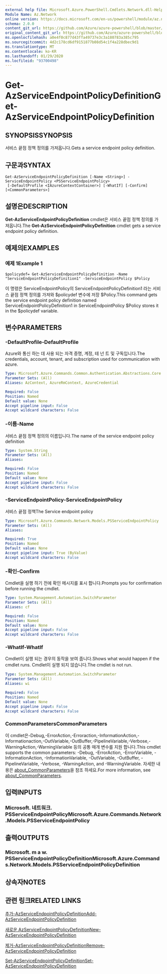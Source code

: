 ```yaml
---
external help file: Microsoft.Azure.PowerShell.Cmdlets.Network.dll-Help.xml
Module Name: Az.Network
online version: https://docs.microsoft.com/en-us/powershell/module/az.network/get-azserviceendpointpolicydefinition
schema: 2.0.0
content_git_url: https://github.com/Azure/azure-powershell/blob/master/src/Network/Network/help/Get-AzServiceEndpointPolicyDefinition.md
original_content_git_url: https://github.com/Azure/azure-powershell/blob/master/src/Network/Network/help/Get-AzServiceEndpointPolicyDefinition.md
ms.openlocfilehash: a0e4f0c877d43ffa49737e3c3a180783a385c795
ms.sourcegitcommit: 4d2c178cd6df9151877b08d54c1f4a228dbec9d1
ms.translationtype: MT
ms.contentlocale: ko-KR
ms.lasthandoff: 01/29/2020
ms.locfileid: "93700498"
---
```

# <span data-ttu-id="6e568-101">Get-AzServiceEndpointPolicyDefinition</span><span class="sxs-lookup"><span data-stu-id="6e568-101">Get-AzServiceEndpointPolicyDefinition</span></span>

## <span data-ttu-id="6e568-102">SYNOPSIS</span><span class="sxs-lookup"><span data-stu-id="6e568-102">SYNOPSIS</span></span>
<span data-ttu-id="6e568-103">서비스 끝점 정책 정의를 가져옵니다.</span><span class="sxs-lookup"><span data-stu-id="6e568-103">Gets a service endpoint policy definition.</span></span>

## <span data-ttu-id="6e568-104">구문과</span><span class="sxs-lookup"><span data-stu-id="6e568-104">SYNTAX</span></span>

```
Get-AzServiceEndpointPolicyDefinition [-Name <String>] -ServiceEndpointPolicy <PSServiceEndpointPolicy>
 [-DefaultProfile <IAzureContextContainer>] [-WhatIf] [-Confirm] [<CommonParameters>]
```

## <span data-ttu-id="6e568-105">설명은</span><span class="sxs-lookup"><span data-stu-id="6e568-105">DESCRIPTION</span></span>
<span data-ttu-id="6e568-106">**Get-AzServiceEndpointPolicyDefinition** cmdlet은 서비스 끝점 정책 정의를 가져옵니다.</span><span class="sxs-lookup"><span data-stu-id="6e568-106">The **Get-AzServiceEndpointPolicyDefinition** cmdlet gets a service endpoint policy definition.</span></span>

## <span data-ttu-id="6e568-107">예제의</span><span class="sxs-lookup"><span data-stu-id="6e568-107">EXAMPLES</span></span>

### <span data-ttu-id="6e568-108">예제 1</span><span class="sxs-lookup"><span data-stu-id="6e568-108">Example 1</span></span>
```
$policydef= Get-AzServiceEndpointPolicyDefinition -Name "ServiceEndpointPolicyDefinition1" -ServiceEndpointPolicy $Policy
```

<span data-ttu-id="6e568-109">이 명령은 ServiceEndpointPolicy의 ServiceEndpointPolicyDefinition1 라는 서비스 끝점 정책 정의를 가져와 $policydef 변수에 저장 $Policy.</span><span class="sxs-lookup"><span data-stu-id="6e568-109">This command gets the service endpoint policy definition named ServiceEndpointPolicyDefinition1 in ServiceEndpointPolicy $Policy stores it in the $policydef variable.</span></span>

## <span data-ttu-id="6e568-110">변수</span><span class="sxs-lookup"><span data-stu-id="6e568-110">PARAMETERS</span></span>

### <span data-ttu-id="6e568-111">-DefaultProfile</span><span class="sxs-lookup"><span data-stu-id="6e568-111">-DefaultProfile</span></span>
<span data-ttu-id="6e568-112">Azure와 통신 하는 데 사용 되는 자격 증명, 계정, 테 넌 트 및 구독입니다.</span><span class="sxs-lookup"><span data-stu-id="6e568-112">The credentials, account, tenant, and subscription used for communication with azure.</span></span>

```yaml
Type: Microsoft.Azure.Commands.Common.Authentication.Abstractions.Core.IAzureContextContainer
Parameter Sets: (All)
Aliases: AzContext, AzureRmContext, AzureCredential

Required: False
Position: Named
Default value: None
Accept pipeline input: False
Accept wildcard characters: False
```

### <span data-ttu-id="6e568-113">-이름</span><span class="sxs-lookup"><span data-stu-id="6e568-113">-Name</span></span>
<span data-ttu-id="6e568-114">서비스 끝점 정책 정의의 이름입니다.</span><span class="sxs-lookup"><span data-stu-id="6e568-114">The name of the service endpoint policy definition</span></span>

```yaml
Type: System.String
Parameter Sets: (All)
Aliases:

Required: False
Position: Named
Default value: None
Accept pipeline input: False
Accept wildcard characters: False
```

### <span data-ttu-id="6e568-115">-ServiceEndpointPolicy</span><span class="sxs-lookup"><span data-stu-id="6e568-115">-ServiceEndpointPolicy</span></span>
<span data-ttu-id="6e568-116">서비스 끝점 정책</span><span class="sxs-lookup"><span data-stu-id="6e568-116">The Service endpoint policy</span></span>

```yaml
Type: Microsoft.Azure.Commands.Network.Models.PSServiceEndpointPolicy
Parameter Sets: (All)
Aliases:

Required: True
Position: Named
Default value: None
Accept pipeline input: True (ByValue)
Accept wildcard characters: False
```

### <span data-ttu-id="6e568-117">-확인</span><span class="sxs-lookup"><span data-stu-id="6e568-117">-Confirm</span></span>
<span data-ttu-id="6e568-118">Cmdlet을 실행 하기 전에 확인 메시지를 표시 합니다.</span><span class="sxs-lookup"><span data-stu-id="6e568-118">Prompts you for confirmation before running the cmdlet.</span></span>

```yaml
Type: System.Management.Automation.SwitchParameter
Parameter Sets: (All)
Aliases: cf

Required: False
Position: Named
Default value: None
Accept pipeline input: False
Accept wildcard characters: False
```

### <span data-ttu-id="6e568-119">-WhatIf</span><span class="sxs-lookup"><span data-stu-id="6e568-119">-WhatIf</span></span>
<span data-ttu-id="6e568-120">Cmdlet이 실행 되는 경우의 동작을 보여 줍니다.</span><span class="sxs-lookup"><span data-stu-id="6e568-120">Shows what would happen if the cmdlet runs.</span></span> <span data-ttu-id="6e568-121">Cmdlet이 실행 되지 않습니다.</span><span class="sxs-lookup"><span data-stu-id="6e568-121">The cmdlet is not run.</span></span>

```yaml
Type: System.Management.Automation.SwitchParameter
Parameter Sets: (All)
Aliases: wi

Required: False
Position: Named
Default value: None
Accept pipeline input: False
Accept wildcard characters: False
```

### <span data-ttu-id="6e568-122">CommonParameters</span><span class="sxs-lookup"><span data-stu-id="6e568-122">CommonParameters</span></span>
<span data-ttu-id="6e568-123">이 cmdlet은-Debug,-ErrorAction,-Erroraction,-InformationAction,-Informationaction,-OutVariable,-OutBuffer,-PipelineVariable,-Verbose,-WarningAction,-WarningVariable 등의 공통 매개 변수를 지원 합니다.</span><span class="sxs-lookup"><span data-stu-id="6e568-123">This cmdlet supports the common parameters: -Debug, -ErrorAction, -ErrorVariable, -InformationAction, -InformationVariable, -OutVariable, -OutBuffer, -PipelineVariable, -Verbose, -WarningAction, and -WarningVariable.</span></span> <span data-ttu-id="6e568-124">자세한 내용은 [about_CommonParameters](https://go.microsoft.com/fwlink/?LinkID=113216)을 참조 하세요.</span><span class="sxs-lookup"><span data-stu-id="6e568-124">For more information, see [about_CommonParameters](https://go.microsoft.com/fwlink/?LinkID=113216).</span></span>

## <span data-ttu-id="6e568-125">입력</span><span class="sxs-lookup"><span data-stu-id="6e568-125">INPUTS</span></span>

### <span data-ttu-id="6e568-126">Microsoft. 네트워크. PSServiceEndpointPolicy</span><span class="sxs-lookup"><span data-stu-id="6e568-126">Microsoft.Azure.Commands.Network.Models.PSServiceEndpointPolicy</span></span>

## <span data-ttu-id="6e568-127">출력</span><span class="sxs-lookup"><span data-stu-id="6e568-127">OUTPUTS</span></span>

### <span data-ttu-id="6e568-128">Microsoft. m a w. PSServiceEndpointPolicyDefinition</span><span class="sxs-lookup"><span data-stu-id="6e568-128">Microsoft.Azure.Commands.Network.Models.PSServiceEndpointPolicyDefinition</span></span>

## <span data-ttu-id="6e568-129">상속자</span><span class="sxs-lookup"><span data-stu-id="6e568-129">NOTES</span></span>

## <span data-ttu-id="6e568-130">관련 링크</span><span class="sxs-lookup"><span data-stu-id="6e568-130">RELATED LINKS</span></span>

[<span data-ttu-id="6e568-131">추가-AzServiceEndpointPolicyDefinition</span><span class="sxs-lookup"><span data-stu-id="6e568-131">Add-AzServiceEndpointPolicyDefinition</span></span>](./Add-AzServiceEndpointPolicyDefinition.md)

[<span data-ttu-id="6e568-132">새로운 AzServiceEndpointPolicyDefinition</span><span class="sxs-lookup"><span data-stu-id="6e568-132">New-AzServiceEndpointPolicyDefinition</span></span>](./New-AzServiceEndpointPolicyDefinition.md)

[<span data-ttu-id="6e568-133">제거-AzServiceEndpointPolicyDefinition</span><span class="sxs-lookup"><span data-stu-id="6e568-133">Remove-AzServiceEndpointPolicyDefinition</span></span>](./Remove-AzServiceEndpointPolicyDefinition.md)

[<span data-ttu-id="6e568-134">Set-AzServiceEndpointPolicyDefinition</span><span class="sxs-lookup"><span data-stu-id="6e568-134">Set-AzServiceEndpointPolicyDefinition</span></span>](./Set-AzServiceEndpointPolicyDefinition.md)

